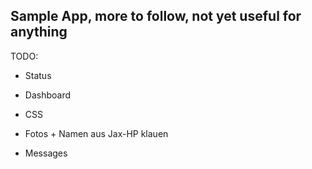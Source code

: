 ## Sample App, more to follow, not yet useful for anything


TODO:
* Status
* Dashboard
* CSS
* Fotos + Namen aus Jax-HP klauen

* Messages


